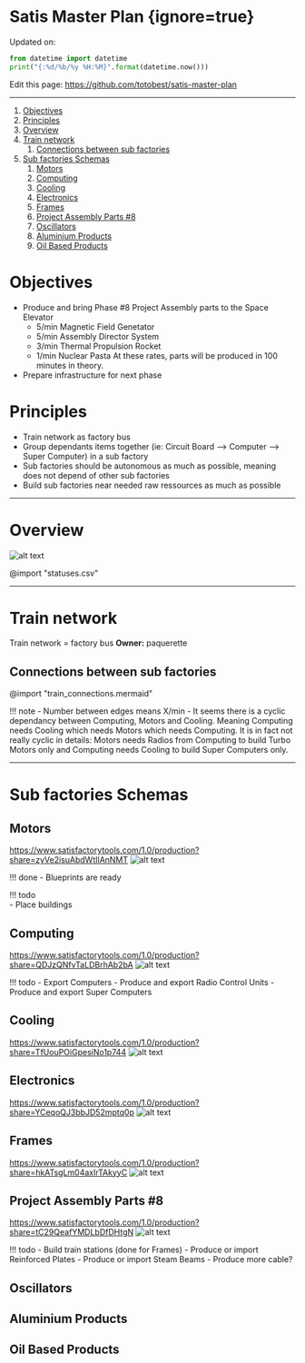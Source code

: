 # Satis Master Plan  {ignore=true}

Updated on:
```python {cmd=true,output="html",hide}
from datetime import datetime
print("{:%d/%b/%y %H:%M}".format(datetime.now()))
```

Edit this page: https://github.com/totobest/satis-master-plan

----



<!-- @import "[TOC]" {cmd="toc" depthFrom=1 depthTo=6 orderedList=true} -->

<!-- code_chunk_output -->

1. [Objectives](#objectives)
2. [Principles](#principles)
3. [Overview](#overview)
4. [Train network](#train-network)
    1. [Connections between sub factories](#connections-between-sub-factories)
5. [Sub factories Schemas](#sub-factories-schemas)
    1. [Motors](#motors)
    2. [Computing](#computing)
    3. [Cooling](#cooling)
    4. [Electronics](#electronics)
    5. [Frames](#frames)
    6. [Project Assembly Parts #8](#project-assembly-parts-8)
    7. [Oscillators](#oscillators)
    8. [Aluminium Products](#aluminium-products)
    9. [Oil Based Products](#oil-based-products)

<!-- /code_chunk_output -->



# Objectives

- Produce and bring Phase #8 Project Assembly parts to the Space Elevator    
    - 5/min Magnetic Field Genetator    
    - 5/min Assembly Director System
    - 3/min Thermal Propulsion Rocket
    - 1/min Nuclear Pasta
    At these rates, parts will be produced in 100 minutes in theory.
- Prepare infrastructure for next phase

# Principles

- Train network as factory bus
- Group dependants items together (ie: Circuit Board --> Computer --> Super Computer) in a sub factory
- Sub factories should be autonomous as much as possible, meaning does not depend of other sub factories
- Build sub factories near needed raw ressources as much as possible


---

# Overview

![alt text](assets/map2.png)


@import "statuses.csv"




---
# Train network

Train network = factory bus
**Owner:** paquerette

## Connections between sub factories


@import "train_connections.mermaid"


!!! note
    - Number between edges means X/min
    - It seems there is a cyclic dependancy between Computing, Motors and Cooling. Meaning Computing needs Cooling which needs Motors which needs Computing.
    It is in fact not really cyclic in details: Motors needs Radios from Computing to build Turbo Motors only and Computing needs Cooling to build Super Computers only.
    


---

# Sub factories Schemas

## Motors

https://www.satisfactorytools.com/1.0/production?share=zyVe2isuAbdWtIlAnNMT
![alt text](assets/motors_v2.png)


!!! done
    - Blueprints are ready


!!! todo    
    - Place buildings

## Computing
https://www.satisfactorytools.com/1.0/production?share=QDJzQNfvTaLDBrhAb2bA
![alt text](assets/computing_v3.png)

!!! todo
    - Export Computers
    - Produce and export Radio Control Units
    - Produce and export Super Computers

## Cooling
https://www.satisfactorytools.com/1.0/production?share=TfUouPOiGpesiNo1p744
![alt text](assets/cooling_v2.png)



## Electronics
https://www.satisfactorytools.com/1.0/production?share=YCeqoQJ3bbJD52mptq0p
![alt text](assets/electronics_v2.png)

## Frames
https://www.satisfactorytools.com/1.0/production?share=hkATsgLm04axIrTAkyyC
![alt text](assets/frames2.png)


## Project Assembly Parts #8
https://www.satisfactorytools.com/1.0/production?share=tC29QeafYMDLbDfDHtgN
![alt text](assets/pap8_v2.png)

!!! todo
    - Build train stations (done for Frames)
    - Produce or import Reinforced Plates
    - Produce or import Steam Beams
    - Produce more cable?

## Oscillators

## Aluminium Products

## Oil Based Products

